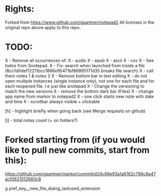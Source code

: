 # Rights:
Forked from https://www.github.com/gsantner/notepad2
All licenses in the original repo above apply to this repo.

# TODO:
X - Remove all occurrences of:
X - audio
X - epub
X - ascii
X - csv
X - See todos from Snotepad.
X - Fix: search when launched from inside a file (8cc1d0def12211bcc1886e95471bf86895171d35 breaks file search)
X - call them notes 1 & notes 2
X - Remove bottom bar in text editing
X - do not open multiple instances (single instance only), not one for each file and for each reopened file. I.e just like snotepad
X - Change the versioning to match the new versions
X - remove the bottom dark bar (Files)
X - change app name from markor to notepad2
X - one click starts new note with date and time
X - scrollbar always visible + clickable

[h] - highlight briefly when going back (see Merge requests on github)

[l] - total notes count (+ on folders?)


# Forked starting from (if you would like to pull new commits, start from this):
https://github.com/gsantner/markor/commit/d24c66e93a1a6162c796c8a47acf0621012660c8


g pref_key__new_file_dialog_lastused_extension
